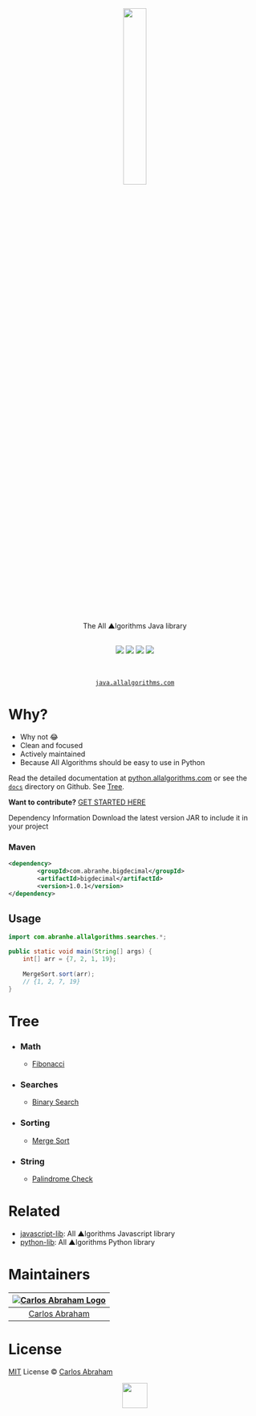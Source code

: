 <div align="center">
	<a href="https://pypi.org/project/allalgorithms"><img src="https://cdn.abranhe.com/projects/algorithms/logo.svg" width="30%">
	</a>
	<br>
	<br>
	<br>
	<br>
	The All ▲lgorithms Java library
	<br>
	<br>
</div>

<p align="center">
	<a href="https://travis-ci.org/allalgorithms/java-lib"><img src="https://img.shields.io/travis/allalgorithms/java-lib.svg?logo=travis" /></a>
	<a href="https://github.com/abranhe/python-lib/blob/master/license"><img src="https://img.shields.io/github/license/abranhe/java-lib.svg" /></a>
	<a href="https://github.com/allalgorithms"><img src="https://cdn.abranhe.com/projects/algorithms/badge.svg"/></a>
	<a href="https://github.com/abranhe"><img src="https://abranhe.com/badge.svg"></a>
</p>

<p align="center">
	<br>
	<br>
	<a href="https://java.allalgorithms.com"><code>java.allalgorithms.com</code></a>
</p>

# Why?

- Why not 😂
- Clean and focused
- Actively maintained
- Because All Algorithms should be easy to use in Python

Read the detailed documentation at [python.allalgorithms.com](https://python.allalgorithms.com) or see the [`docs`](https://github.com/abranhe/python-lib/blob/master/docs) directory on Github. See [Tree](#tree).

**Want to contribute?** [GET STARTED HERE](https://github.com/abranhe/java-lib/tree/master/.github/contributing.md)

Dependency Information
Download the latest version JAR to include it in your project

### Maven

```xml
<dependency>
        <groupId>com.abranhe.bigdecimal</groupId>
        <artifactId>bigdecimal</artifactId>
        <version>1.0.1</version>
</dependency>
```

## Usage

```java
import com.abranhe.allalgorithms.searches.*;

public static void main(String[] args) {
    int[] arr = {7, 2, 1, 19};
    
    MergeSort.sort(arr);
    // {1, 2, 7, 19}
}
```


# Tree

- ### Math
  - [Fibonacci](https://java.allalgorithms.com/math/fibonacci)
- ### Searches
  - [Binary Search](https://java.allalgorithms.com/searches/binary-search)
- ### Sorting
  - [Merge Sort](https://java.allalgorithms.com/sorting/merge-sort)
- ### String
  - [Palindrome Check](https://java.allalgorithms.com/string/palindrom)

# Related

- [javascript-lib](https://github.com/abranhe/javascript-lib): All ▲lgorithms Javascript library
- [python-lib](https://github.com/abranhe/python-lib): All ▲lgorithms Python library

# Maintainers

|[![Carlos Abraham Logo][3]][4]|
| :--------------------------: |
| [Carlos Abraham][4]          |


# License

[MIT][5] License © [Carlos Abraham][4]

<!-------------------Markdown Images Links ---------------------------------->
[1]: https://cdn.abranhe.com/projects/algorithms/badge.svg
[2]: https://github.com/abranhe/python-lib
[3]: https://avatars3.githubusercontent.com/u/21347264?s=50
[4]: https://github.com/abranhe
[5]: https://github.com/abranhe/java-lib/blob/master/license
<!-------------------Markdown Images Links ---------------------------------->

<div align="center">
	<a href="https://github.com/abranhe/algorithms">
		<img src="https://cdn.abranhe.com/projects/algorithms/logo.svg" width="50px">
	</a>
  <br>
</div>
